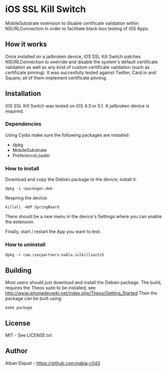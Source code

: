iOS SSL Kill Switch
===================

MobileSubstrate extension to disable certificate validation within
NSURLConnection in order to facilitate black-box testing of iOS Apps.


How it works
------------

Once installed on a jailbroken device, iOS SSL Kill Switch patches
NSURLConnection to override and disable the system's default
certificate validation as well as any kind of custom certificate
validation (such as certificate pinning). It was succesfully tested
against Twitter, Card.io and Square; all of them implement
certificate pinning.


Installation
------------

iOS SSL Kill Switch was tested on iOS 4.3 or 5.1. A jailbroken device
is required.

### Dependencies

Using Cydia make sure the following packages are installed:
- dpkg
- MobileSubstrate
- PreferenceLoader

### How to install

Download and copy the Debian package to the device; install it:  

    dpkg -i <package>.deb

Respring the device:

    killall -HUP SpringBoard

There should be a new menu in the device's Settings where you can
enable the extension.

Finally, start / restart the App you want to test.

### How to uninstall

    dpkg -r com.isecpartners.nabla.sslkillswitch


Building
--------

Most users should just download and install the Debian package.
The build, requires the Theos suite to be installed; 
see http://www.iphonedevwiki.net/index.php/Theos/Getting_Started
Then the package can be built using:

    make package


License
-------

MIT - See LICENSE.txt


Author
------

Alban Diquet - https://github.com/nabla-c0d3
